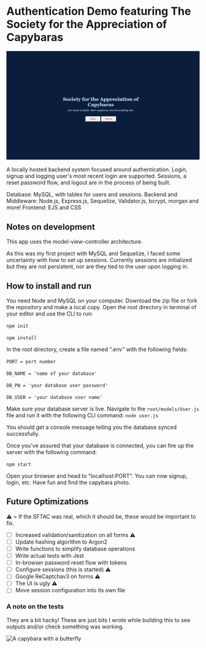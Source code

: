 # Authentication Demo featuring The Society for the Appreciation of Capybaras

![A preview gif of the end UI](/public/images/Untitled-1.gif)

A locally hosted backend system focused around authentication. Login, signup and logging user's most recent login are supported. Sessions, a reset password flow, and logout are in the process of being built.

Database: MySQL, with tables for users and sessions.
Backend and Middleware: Node.js, Express.js, Sequelize, Validator.js, bcrypt, morgan and more!
Frontend: EJS and CSS

## Notes on development

This app uses the model-view-controller architecture.

As this was my first project with MySQL and Sequelize, I faced some uncertainty with how to set up sessions. Currently sessions are initialized but they are not persistent, nor are they tied to the user upon logging in.

## How to install and run
You need Node and MySQL on your computer. Download the zip file or fork the repository and make a local copy. Open the root directory in terminal of your editor and use the CLI to run:

```npm init```

```npm install```

In the root directory, create a file named ".env" with the following fields:

```PORT = port number```

```DB_NAME = 'name of your database'```

```DB_PW = 'your database user password'```

```DB_USER = 'your database user name'```

Make sure your database server is live. Navigate to the ```root/models/User.js``` file and run it with the following CLI command: ```node user.js``` 

You should get a console message telling you the database synced successfully.

Once you've assured that your database is connected, you can fire up the server with the following command:

```npm start```

Open your browser and head to "localhost:PORT". You can now signup, login, etc. Have fun and find the capybara photo.

## Future Optimizations
:warning: = If the SFTAC was real, which it should be, these would be important to fix.

- [ ] Increased validation/sanitization on all forms :warning:
- [ ] Update hashing algorithm to Argon2
- [ ] Write functions to simplify database operations
- [ ] Write actual tests with Jest
- [ ] In-browser password reset flow with tokens
- [ ] Configure sessions (this is started) :warning:
- [ ] Google ReCaptchav3 on forms :warning:
- [ ] The UI is ugly :warning:
- [ ] Move session configuration into its own file

### A note on the tests

They are a bit hacky! These are just bits I wrote while building this to see outputs and/or check something was working.

![A capybara with a butterfly](/public/images/capybara.jpg)
